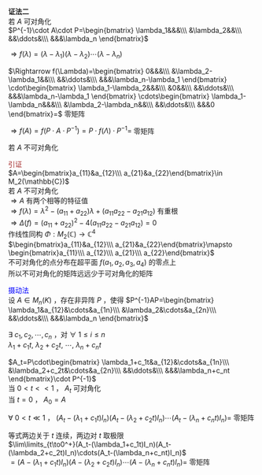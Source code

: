 **证法二**  
若 $A$ 可对角化  
$P^{-1}\cdot A\cdot P=\begin{bmatrix}  
\lambda_1&&&\\\  
&\lambda_2&&\\\  
&&\ddots&\\\  
&&&\lambda_n  
\end{bmatrix}$  
  
$\Rightarrow f(\lambda)=(\lambda-\lambda_1)(\lambda-\lambda_2)\cdots(\lambda-\lambda_n)$  
  
$\Rightarrow f(\Lambda)=\begin{bmatrix}  
0&&&\\\  
&\lambda_2-\lambda_1&&\\\  
&&\ddots&\\\  
&&&\lambda_n-\lambda_1  
\end{bmatrix}  
\cdot\begin{bmatrix}  
\lambda_1-\lambda_2&&&\\\  
&0&&\\\  
&&\ddots&\\\  
&&&\lambda_n-\lambda_1  
\end{bmatrix}  
\cdots\begin{bmatrix}  
\lambda_1-\lambda_n&&&\\\  
&\lambda_2-\lambda_n&&\\\  
&&\ddots&\\\  
&&&0  
\end{bmatrix}=$ 零矩阵  
  
$\Rightarrow f(A)=f(P\cdot A\cdot P^{-1})=P\cdot f(\Lambda)\cdot P^{-1}=$ 零矩阵  
  
若 $A$ 不可对角化  
  
<font color=brown>引证</font>  
$A=\begin{bmatrix}a_{11}&a_{12}\\\ a_{21}&a_{22}\end{bmatrix}\in M_2(\mathbb{C})$  
若 $A$ 不可对角化  
$\Rightarrow A$ 有两个相等的特征值  
$\Rightarrow f(\lambda)=\lambda^2-(a_{11}+a_{22})\lambda+(a_{11}a_{22}-a_{21}a_{12})$ 有重根  
$\Rightarrow \Delta(f)=(a_{11}+a_{22})^2-4(a_{11}a_{22}-a_{21}a_{12})=0$  
作线性同构 $\Phi:M_2(\mathbb{C})\to\mathbb{C}^4$  
$\begin{bmatrix}a_{11}&a_{12}\\\ a_{21}&a_{22}\end{bmatrix}\mapsto  
\begin{bmatrix}a_{11}\\\ a_{12}\\\ a_{21}\\\ a_{22}\end{bmatrix}$  
不可对角化的点分布在超平面 $f(a_1,a_2,a_3,a_4)$ 的零点上  
所以不可对角化的矩阵远远少于可对角化的矩阵  
  
<font color=blue>摄动法</font>  
设 $A\in M_n(K)$ ，存在非异阵 $P$ ，使得 $P^{-1}AP=\begin{bmatrix}  
\lambda_1&a_{12}&\cdots&a_{1n}\\\  
&\lambda_2&\cdots&a_{2n}\\\  
&&\ddots&\\\  
&&&\lambda_n  
\end{bmatrix}$  
  
$\exists\ c_1,c_2,\cdots,c_n$ ，对 $\forall\ 1\le i\le n$  
$\lambda_1+c_1t,\ \lambda_2+c_2t,\ \cdots,\ \lambda_n+c_nt$  
  
$A_t=P\cdot\begin{bmatrix}  
\lambda_1+c_1t&a_{12}&\cdots&a_{1n}\\\  
&\lambda_2+c_2t&\cdots&a_{2n}\\\  
&&\ddots&\\\  
&&&\lambda_n+c_nt  
\end{bmatrix}\cdot P^{-1}$  
当 $0<t<<1$ ， $A_t$ 可对角化  
当 $t=0$ ， $A_0=A$  
  
$\forall\ 0<t\ll1$ ， $(A_t-(\lambda_1+c_1t)I_n)(A_t-(\lambda_2+c_2t)I_n)\cdots(A_t-(\lambda_n+c_nt)I_n)=$ 零矩阵  
  
等式两边关于 $t$ 连续，两边对 $t$ 取极限  
$\lim\limits_{t\to0^+}(A_t-(\lambda_1+c_1t)I_n)(A_t-(\lambda_2+c_2t)I_n)\cdots(A_t-(\lambda_n+c_nt)I_n)$  
$=(A-(\lambda_1+c_1t)I_n)(A-(\lambda_2+c_2t)I_n)\cdots(A-(\lambda_n+c_nt)I_n)=$ 零矩阵  
